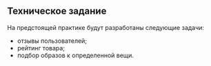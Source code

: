 ## Техническое задание

На предстоящей практике будут разработаны следующие задачи:

- отзывы пользователей;
- рейтинг товара;
- подбор образов к определенной вещи.